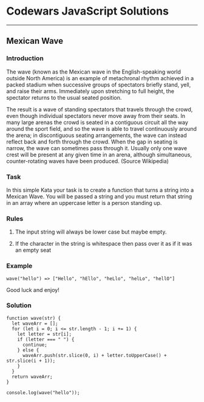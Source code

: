 # Codewars JavaScript Solutions

---

## Mexican Wave

### Introduction

The wave (known as the Mexican wave in the English-speaking world outside North America)
is an example of metachronal rhythm achieved in a packed stadium when successive groups of spectators briefly stand,
yell, and raise their arms. Immediately upon stretching to full height, the spectator returns to the usual seated position.

The result is a wave of standing spectators that travels through the crowd,
even though individual spectators never move away from their seats.
In many large arenas the crowd is seated in a contiguous circuit all the way around the sport field,
and so the wave is able to travel continuously around the arena; in discontiguous seating arrangements,
the wave can instead reflect back and forth through the crowd. When the gap in seating is narrow,
the wave can sometimes pass through it. Usually only one wave crest will be present at any given time in an arena,
although simultaneous, counter-rotating waves have been produced. (Source Wikipedia)

### Task

In this simple Kata your task is to create a function that turns a string into a Mexican Wave.
You will be passed a string and you must return that string in an array where an uppercase letter is a person standing up.

### Rules

1.  The input string will always be lower case but maybe empty.

2.  If the character in the string is whitespace then pass over it as if it was an empty seat

### Example

```
wave("hello") => ["Hello", "hEllo", "heLlo", "helLo", "hellO"]
```

Good luck and enjoy!

### Solution

```
function wave(str) {
  let waveArr = [];
  for (let i = 0; i <= str.length - 1; i += 1) {
    let letter = str[i];
    if (letter === " ") {
      continue;
    } else {
      waveArr.push(str.slice(0, i) + letter.toUpperCase() + str.slice(i + 1));
    }
  }
  return waveArr;
}

console.log(wave("hello"));
```
